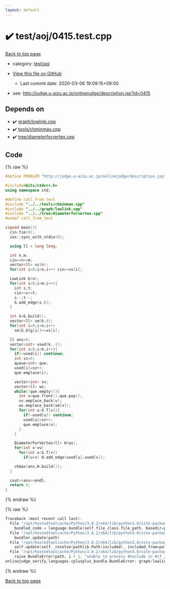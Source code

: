 ```yaml
---
layout: default
---
```


<!-- mathjax config similar to math.stackexchange -->
<script type="text/javascript" async
  src="https://cdnjs.cloudflare.com/ajax/libs/mathjax/2.7.5/MathJax.js?config=TeX-MML-AM_CHTML">
</script>
<script type="text/x-mathjax-config">
  MathJax.Hub.Config({
    TeX: { equationNumbers: { autoNumber: "AMS" }},
    tex2jax: {
      inlineMath: [ ['$','$'] ],
      processEscapes: true
    },
    "HTML-CSS": { matchFontHeight: false },
    displayAlign: "left",
    displayIndent: "2em"
  });
</script>

<script type="text/javascript" src="https://cdnjs.cloudflare.com/ajax/libs/jquery/3.4.1/jquery.min.js"></script>
<script src="https://cdn.jsdelivr.net/npm/jquery-balloon-js@1.1.2/jquery.balloon.min.js" integrity="sha256-ZEYs9VrgAeNuPvs15E39OsyOJaIkXEEt10fzxJ20+2I=" crossorigin="anonymous"></script>
<script type="text/javascript" src="../../../assets/js/copy-button.js"></script>
<link rel="stylesheet" href="../../../assets/css/copy-button.css" />


# :heavy_check_mark: test/aoj/0415.test.cpp

<a href="../../../index.html">Back to top page</a>

* category: <a href="../../../index.html#0d0c91c0cca30af9c1c9faef0cf04aa9">test/aoj</a>
* <a href="{{ site.github.repository_url }}/blob/master/test/aoj/0415.test.cpp">View this file on GitHub</a>
    - Last commit date: 2020-03-06 19:09:15+09:00


* see: <a href="http://judge.u-aizu.ac.jp/onlinejudge/description.jsp?id=0415">http://judge.u-aizu.ac.jp/onlinejudge/description.jsp?id=0415</a>


## Depends on

* :heavy_check_mark: <a href="../../../library/graph/lowlink.cpp.html">graph/lowlink.cpp</a>
* :heavy_check_mark: <a href="../../../library/tools/chminmax.cpp.html">tools/chminmax.cpp</a>
* :heavy_check_mark: <a href="../../../library/tree/diameterforvertex.cpp.html">tree/diameterforvertex.cpp</a>


## Code

<a id="unbundled"></a>
{% raw %}
```cpp
#define PROBLEM "http://judge.u-aizu.ac.jp/onlinejudge/description.jsp?id=0415"

#include<bits/stdc++.h>
using namespace std;

#define call_from_test
#include "../../tools/chminmax.cpp"
#include "../../graph/lowlink.cpp"
#include "../../tree/diameterforvertex.cpp"
#undef call_from_test

signed main(){
  cin.tie(0);
  ios::sync_with_stdio(0);

  using ll = long long;

  int n,m;
  cin>>n>>m;
  vector<ll> vs(n);
  for(int i=0;i<n;i++) cin>>vs[i];

  LowLink G(n);
  for(int i=0;i<m;i++){
    int s,t;
    cin>>s>>t;
    s--;t--;
    G.add_edge(s,t);
  }

  int k=G.build();
  vector<ll> sm(k,0);
  for(int i=0;i<n;i++)
    sm[G.blg[i]]+=vs[i];

  ll ans=0;
  vector<int> used(k,-1);
  for(int i=0;i<k;i++){
    if(~used[i]) continue;
    int sz=0;
    queue<int> que;
    used[i]=sz++;
    que.emplace(i);

    vector<int> vv;
    vector<ll> ws;
    while(!que.empty()){
      int v=que.front();que.pop();
      vv.emplace_back(v);
      ws.emplace_back(sm[v]);
      for(int u:G.T[v]){
        if(~used[u]) continue;
        used[u]=sz++;
        que.emplace(u);
      }
    }

    DiameterForVertex<ll> H(ws);
    for(int v:vv)
      for(int u:G.T[v])
        if(u<v) H.add_edge(used[u],used[v]);

    chmax(ans,H.build());
  }

  cout<<ans<<endl;
  return 0;
}

```
{% endraw %}

<a id="bundled"></a>
{% raw %}
```cpp
Traceback (most recent call last):
  File "/opt/hostedtoolcache/Python/3.8.2/x64/lib/python3.8/site-packages/onlinejudge_verify/docs.py", line 340, in write_contents
    bundled_code = language.bundle(self.file_class.file_path, basedir=pathlib.Path.cwd())
  File "/opt/hostedtoolcache/Python/3.8.2/x64/lib/python3.8/site-packages/onlinejudge_verify/languages/cplusplus.py", line 68, in bundle
    bundler.update(path)
  File "/opt/hostedtoolcache/Python/3.8.2/x64/lib/python3.8/site-packages/onlinejudge_verify/languages/cplusplus_bundle.py", line 282, in update
    self.update(self._resolve(pathlib.Path(included), included_from=path))
  File "/opt/hostedtoolcache/Python/3.8.2/x64/lib/python3.8/site-packages/onlinejudge_verify/languages/cplusplus_bundle.py", line 281, in update
    raise BundleError(path, i + 1, "unable to process #include in #if / #ifdef / #ifndef other than include guards")
onlinejudge_verify.languages.cplusplus_bundle.BundleError: graph/lowlink.cpp: line 105: unable to process #include in #if / #ifdef / #ifndef other than include guards

```
{% endraw %}

<a href="../../../index.html">Back to top page</a>

